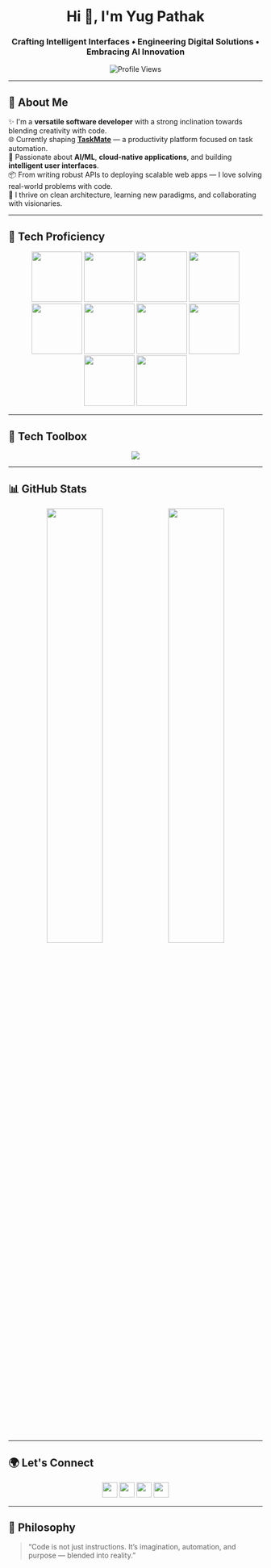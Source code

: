 <h1 align="center">Hi 👋, I'm Yug Pathak</h1>
<h3 align="center">
Crafting Intelligent Interfaces • Engineering Digital Solutions • Embracing AI Innovation
</h3>

<p align="center">
  <img src="https://komarev.com/ghpvc/?username=yug210705&label=Profile%20Views&color=6e40c9&style=flat-square" alt="Profile Views" />
</p>

---

## 🚀 About Me

✨ I'm a **versatile software developer** with a strong inclination towards blending creativity with code.  
🌐 Currently shaping [**TaskMate**](https://task-mate-beta.vercel.app) — a productivity platform focused on task automation.  
🔬 Passionate about **AI/ML**, **cloud-native applications**, and building **intelligent user interfaces**.  
📦 From writing robust APIs to deploying scalable web apps — I love solving real-world problems with code.  
🧠 I thrive on clean architecture, learning new paradigms, and collaborating with visionaries.

---

## 🧠 Tech Proficiency

<p align="center">
  <img src="https://raw.githubusercontent.com/yug210705/yug210705/main/assets/Python.svg" width="100"/>
  <img src="https://raw.githubusercontent.com/yug210705/yug210705/main/assets/C.svg" width="100"/>
  <img src="https://raw.githubusercontent.com/yug210705/yug210705/main/assets/C++.svg" width="100"/>
  <img src="https://raw.githubusercontent.com/yug210705/yug210705/main/assets/HTML.svg" width="100"/>
  <img src="https://raw.githubusercontent.com/yug210705/yug210705/main/assets/CSS.svg" width="100"/>
  <img src="https://raw.githubusercontent.com/yug210705/yug210705/main/assets/JavaScript.svg" width="100"/>
  <img src="https://raw.githubusercontent.com/yug210705/yug210705/main/assets/React.svg" width="100"/>
  <img src="https://raw.githubusercontent.com/yug210705/yug210705/main/assets/Tailwind_CSS.svg" width="100"/>
  <img src="https://raw.githubusercontent.com/yug210705/yug210705/main/assets/TypeScript.svg" width="100"/>
  <img src="https://raw.githubusercontent.com/yug210705/yug210705/main/assets/DSA.svg" width="100"/>
</p>

---

## 🔨 Tech Toolbox

<p align="center">
  <img src="https://skillicons.dev/icons?i=html,css,js,ts,react,nextjs,tailwind,python,c,cpp,mysql,firebase,aws,gcp,vscode,figma" />
</p>

---

## 📊 GitHub Stats

<p align="center">
  <img src="https://github-readme-stats.vercel.app/api?username=yug210705&show_icons=true&theme=radical&hide_border=true" width="47%" />
  <img src="https://github-readme-stats.vercel.app/api/top-langs/?username=yug210705&layout=compact&theme=radical&hide_border=true" width="47%" />
</p>

---

## 🌍 Let's Connect

<p align="center">
  <a href="https://linkedin.com/in/yug-pathak-94b7b225b" target="_blank"><img src="https://skillicons.dev/icons?i=linkedin" height="30"/></a>
  <a href="https://instagram.com/yug._.pathak" target="_blank"><img src="https://skillicons.dev/icons?i=instagram" height="30"/></a>
  <a href="https://hackerrank.com/yugpathak2005" target="_blank"><img src="https://skillicons.dev/icons?i=hackerrank" height="30"/></a>
  <a href="https://leetcode.com/yug_pathak" target="_blank"><img src="https://skillicons.dev/icons?i=leetcode" height="30"/></a>
</p>

---

## 🔮 Philosophy

> “Code is not just instructions. It’s imagination, automation, and purpose — blended into reality.”
